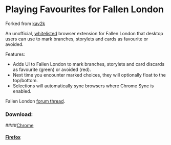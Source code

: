 # Playing Favourites for Fallen London 

Forked from [kav2k](https://github.com/kav2k/fl_favourites)

An unofficial,
[whitelisted](http://community.failbettergames.com/topic9506-fallen-london-extensions-whitelist.aspx)
browser extension for Fallen London that desktop users can use to mark branches, storylets and cards as favourite or avoided.

Features:
* Adds UI to Fallen London to mark branches, storylets and card discards as favourite (green) or avoided (red).
* Next time you encounter marked choices, they will optionally float to the top/bottom.
* Selections will automatically sync browsers where Chrome Sync is enabled.

Fallen London [forum thread](http://community.failbettergames.com/topic21968-chrome-extension-playing-favourites.aspx).

### Download:
####[Chrome](https://chrome.google.com/webstore/detail/playing-favourites-for-fa/mcaahfdpnojmloiekappdkeafmhdmfhd)
#### [Firefox](https://addons.mozilla.org/ru/firefox/addon/fallen-london-favourites/)
